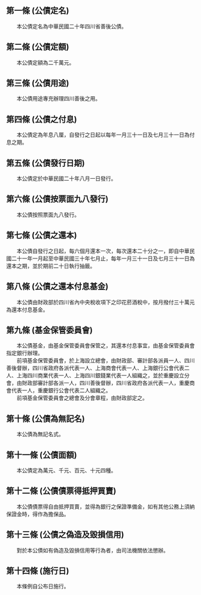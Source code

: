 第一條 (公債定名)
-----------------
　　本公債定名為中華民國二十年四川省善後公債。  


第二條 (公債定額)
-----------------
　　本公債定額為二千萬元。  


第三條 (公債用途)
-----------------
　　本公債用途專充辦理四川善後之用。  


第四條 (公債之付息)
-------------------
　　本公債定為年息八厘，自發行之日起以每年一月三十一日及七月三十一日為付息之期。  


第五條 (公債發行日期)
---------------------
　　本公債定於中華民國二十年八月一日發行。  


第六條 (公債按票面九八發行)
---------------------------
　　本公債按照票面九八發行。  


第七條 (公債之還本)
-------------------
　　本公債自發行之日起，每六個月還本一次，每次還本二十分之一，即自中華民國二十一年一月起至中華民國三十年七月止，每年一月三十一日及七月三十一日為還本之期，並於期前二十日執行抽籤。  


第八條 (公債之還本付息基金)
---------------------------
　　本公債由財政部於四川省內中央稅收項下之印花菸酒稅中，按月撥付三十萬元為還本付息基金。  


第九條 (基金保管委員會)
-----------------------
　　本公債基金，由基金保管委員會保管之，其還本付息事宜，由基金保管委員會指定銀行辦理。  
　　前項基金保管委員會，於上海設立總會，由財政部、審計部各派員一人、四川善後督辦，四川省政府各派代表一人、上海商會代表一人、上海銀行公會代表二人、上海四川商業代表一人、上海四川銀錢業代表一人組織之，並於重慶設立分會，由財政部審計部各派一人，四川善後督辦，四川省政府各派代表一人，重慶商會代表一人，重慶銀行公會代表二人組織之。  
　　前項基金保管委員會之總會及分會章程，由財政部定之。  


第十條 (公債為無記名)
---------------------
　　本公債為無記名式。  


第十一條 (公債面額)
-------------------
　　本公債定為萬元、千元、百元、十元四種。  


第十二條 (公債債票得抵押買賣)
-----------------------------
　　本公債債票得自由抵押買賣，並得為銀行之保證準備金，如有其他公務上須納保證金時，得作為擔保品。  


第十三條 (公債之偽造及毀損信用)
-------------------------------
　　對於本公債如有偽造及毀損信用等行為者，由司法機關依法懲辦。  


第十四條 (施行日)
-----------------
　　本條例自公布日施行。
